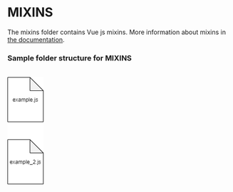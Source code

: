 # MIXINS

The mixins folder contains Vue js mixins.
More information about mixins in [the documentation](https://vuejs.org/v2/guide/mixins.html).

### Sample folder structure for MIXINS

\
![image for the mixin structure](mixin.png)